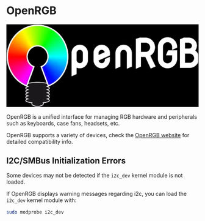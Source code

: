 # OpenRGB

![OpenRGB](../images/openrgb.png)

OpenRGB is a unified interface for managing RGB hardware and peripherals such as keyboards, case fans, headsets, etc.

OpenRGB supports a variety of devices, check the [OpenRGB website](https://openrgb.org) for detailed compatibility info.

## I2C/SMBus Initialization Errors

Some devices may not be detected if the `i2c_dev` kernel module is not loaded.

If OpenRGB displays warning messages regarding i2c, you can load the `i2c_dev` kernel module with:

```bash
sudo modprobe i2c_dev
```
